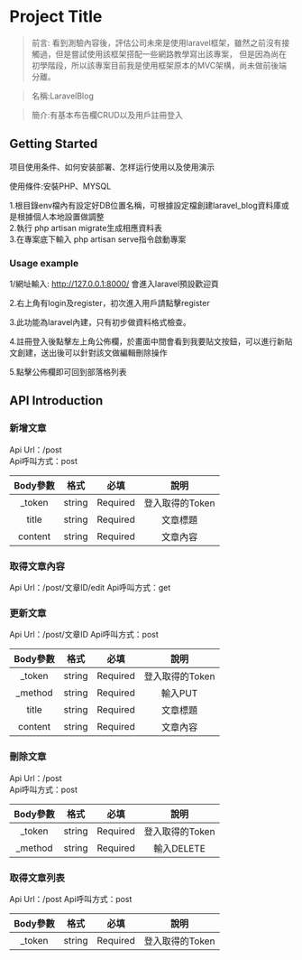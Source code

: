 # Project Title

> 前言:
    看到測驗內容後，評估公司未來是使用laravel框架，雖然之前沒有接觸過，但是嘗試使用該框架搭配一些網路教學寫出該專案，
    但是因為尚在初學階段，所以該專案目前我是使用框架原本的MVC架構，尚未做前後端分離。


> 名稱:LaravelBlog

> 簡介:有基本布告欄CRUD以及用戶註冊登入

## Getting Started 
项目使用条件、如何安装部署、怎样运行使用以及使用演示

使用條件:安裝PHP、MYSQL

1.根目錄env檔內有設定好DB位置名稱，可根據設定檔創建laravel_blog資料庫或是根據個人本地設置做調整  
2.執行 php artisan migrate生成相應資料表  
3.在專案底下輸入 php artisan serve指令啟動專案  

### Usage example 


1/網址輸入:
http://127.0.0.1:8000/
會進入laravel預設歡迎頁

2.右上角有login及register，初次進入用戶請點擊register

3.此功能為laravel內建，只有初步做資料格式檢查。

4.註冊登入後點擊左上角公佈欄，於畫面中間會看到我要貼文按鈕，可以進行新貼文創建，送出後可以針對該文做編輯刪除操作

5.點擊公佈欄即可回到部落格列表






## API Introduction

### 新增文章  
Api Url：/post  
Api呼叫方式：post 

| Body參數 | 格式 | 必填 | 說明 |
| :----: | :----: | :----: | :----: |
| _token | string | Required | 登入取得的Token |
| title | string | Required | 文章標題 |
| content | string | Required | 文章內容 |


### 取得文章內容
Api Url：/post/文章ID/edit
Api呼叫方式：get

### 更新文章
Api Url：/post/文章ID
Api呼叫方式：post

| Body參數 | 格式 | 必填 | 說明 |
| :----: | :----: | :----: | :----: |
| _token | string | Required | 登入取得的Token |
| _method | string | Required | 輸入PUT |
| title | string | Required | 文章標題 |
| content | string | Required | 文章內容 |

### 刪除文章  
Api Url：/post  
Api呼叫方式：post 

| Body參數 | 格式 | 必填 | 說明 |
| :----: | :----: | :----: | :----: |
| _token | string | Required | 登入取得的Token |
| _method | string | Required | 輸入DELETE |


### 取得文章列表  
Api Url：/post
Api呼叫方式：post 

| Body參數 | 格式 | 必填 | 說明 |
| :----: | :----: | :----: | :----: |
| _token | string | Required | 登入取得的Token |